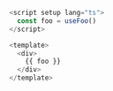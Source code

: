 ```ts [app.vue]
<script setup lang="ts">
  const foo = useFoo()
</script>

<template>
  <div>
    {{ foo }}
  </div>
</template>
```

